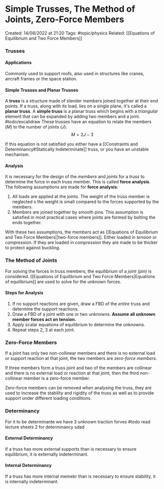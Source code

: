# Simple Trusses, The Method of Joints, Zero-Force Members
Created: 14/08/2022 at 21:20
Tags: #topic/physics 
Related: [[Equations of Equilibrium and Two Force Members]]

### Trusses
#### Applications
Commonly used to support roofs, also used in structures like cranes, aircraft frames or the space station.

#### Simple Trusses and Planar Trusses
A **truss** is a structure made of slender members joined together at their end points. If a truss, along with its load, lies on a single plane, it's called a **planar truss**. A **simple truss** is a planar truss which begins with a *triangular* element that can be expanded by adding two members and a joint. #todo/excalidraw These trusses have an equation to relate the members ($M$) to the number of joints ($J$).
$$M = 2J - 3$$

If this equation is not satisfied you either have a [[Constraints and Determinancy#Statically Indeterminate]] truss, or you have an unstable mechanism.

#### Analysis
It is necessary for the design of the *members* and *joints* for a *truss* to determine the force in each truss member. This is called **force analysis**. 
The following assumptions are made for **force analysis**:
1. All loads are applied at the joints. The weight of the truss member is neglected s the weight is small compared to the forces supported by the members.
2. Members are joined together by smooth pins. This assumption is satisfied in most practical cases where joints are formed by bolting the ends together.

With these two assumptions, the members act as [[Equations of Equilibrium and Two Force Members||two-force members]].  Either loaded in *tension* or *compression*. If they are loaded in *compression* they are made to be thicker to protect against buckling.

### The Method of Joints
For solving the forces in truss members, the equilibrium of a *joint (pin)* is considered. [[Equations of Equilibrium and Two Force Members|Equations of equilibrium]] are used to solve for the unknown forces.

#### Steps for Analysis
1. If no support reactions are given, draw a FBD of the *entire* truss and determine the support reactions.
2. Draw a FBD of a joint with one or two unknowns. **Assume all unknown member forces act on tension.**
3. Apply scalar equations of equilibrium to determine the unknowns.
4. Repeat steps 2, 3 at each joint.

### Zero-Force Members
If a joint has only two non-collinear members and there is no external load or support reaction at that joint, the two members are *zero-force members*.

If three members form a truss joint and two of the members are collinear and there is no external load or reaction at that joint, then the third non-collinear member is a zero-force member.

Zero-force members can be removed when analysing the truss, they are used to increase the stability and rigidity of the truss as well as to provide support under different loading conditions.

### Determinancy
For it to be determinante we have 3 unknown traction forves #todo read lecture sheets 2 for determinancy
sdad

#### External Determinancy
If a truss has more external supports than is necessary to ensure equilibrium, it is externally indeterminant.

#### Internal Determinancy
If a truss has more internal memebr than is necessary to ensure stability, it is internally indeterminant.